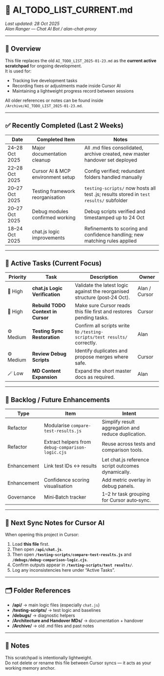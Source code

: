 # 🧠 AI_TODO_LIST_CURRENT.md  
_Last updated: 28 Oct 2025_  
_Alan Ranger — Chat AI Bot / alan-chat-proxy_

---

## 🧩 Overview
This file replaces the old `AI_TODO_LIST_2025-01-23.md` as the **current active scratchpad** for ongoing development.  
It is used for:
- Tracking live development tasks  
- Recording fixes or adjustments made inside Cursor AI  
- Maintaining a lightweight progress record between sessions  

All older references or notes can be found inside `/Archive/AI_TODO_LIST_2025-01-23.md`.

---

## ✅ Recently Completed (Last 2 Weeks)
| Date | Completed Item | Notes |
|------|-----------------|-------|
| 24–28 Oct 2025 | Major documentation cleanup | All .md files consolidated, archive created, new master handover set deployed |
| 22–28 Oct 2025 | Cursor AI & MCP environment setup | Config verified; redundant folders handled manually |
| 20–27 Oct 2025 | Testing framework reorganisation | `testing-scripts/` now hosts all test .js; results stored in `test results/` subfolder |
| 20–27 Oct 2025 | Debug modules confirmed working | Debug scripts verified and timestamped up to 24 Oct |
| 18–24 Oct 2025 | chat.js logic improvements | Refinements to scoring and confidence handling; new matching rules applied |

---

## 🚧 Active Tasks (Current Focus)
| Priority | Task | Description | Owner |
|-----------|------|--------------|-------|
| 🔸 High | **chat.js Logic Verification** | Validate the latest logic against the reorganised structure (post‑24 Oct). | Alan / Cursor |
| 🔸 High | **Rebuild TODO Context in Cursor** | Make sure Cursor reads this file first and restores pending tasks. | Cursor |
| ⚙️ Medium | **Testing Sync Restoration** | Confirm all scripts write to `/testing-scripts/test results/` correctly. | Alan |
| ⚙️ Medium | **Review Debug Scripts** | Identify duplicates and propose merges where safe. | Cursor |
| 🪄 Low | **MD Content Expansion** | Expand the short master docs as required. | Alan |

---

## 🧱 Backlog / Future Enhancements
| Type | Item | Intent |
|------|------|--------|
| Refactor | Modularise `compare-test-results.js` | Simplify result aggregation and reduce duplication. |
| Refactor | Extract helpers from `debug-comparison-logic.cjs` | Reuse across tests and comparison tools. |
| Enhancement | Link test IDs ↔ results | Let chat.js reference script outcomes dynamically. |
| Enhancement | Confidence scoring visualisation | Add metric overlay in debug panels. |
| Governance | Mini‑Batch tracker | 1–2 hr task grouping for Cursor auto‑sync. |

---

## 🧭 Next Sync Notes for Cursor AI
When opening this project in Cursor:
1. Load **this file** first.  
2. Then open **`/api/chat.js`**.  
3. Then open **`/testing-scripts/compare-test-results.js`** and **`/debugs/debug-comparison-logic.cjs`**.  
4. Confirm outputs appear in **`/testing-scripts/test results/`**.  
5. Log any inconsistencies here under “Active Tasks”.

---

## 🗂 Folder References
- **/api/** → main logic files (especially `chat.js`)
- **/testing-scripts/** → test logic and baselines  
- **/debugs/** → diagnostic helpers  
- **/Architecture and Handover MDs/** → documentation + handover  
- **/Archive/** → old .md files and past notes  

---

## 🧩 Notes
This scratchpad is intentionally lightweight.  
Do not delete or rename this file between Cursor syncs — it acts as your working memory anchor.
